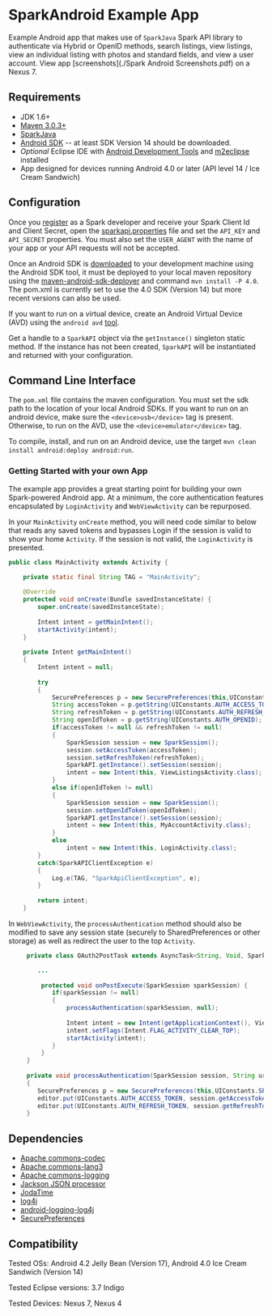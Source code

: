 SparkAndroid Example App
=================================

Example Android app that makes use of `SparkJava` Spark API library to authenticate via Hybrid or OpenID methods, search listings, view listings, view an individual listing with photos and standard fields, and view a user account.  View app [screenshots](./Spark Android Screenshots.pdf) on a Nexus 7.

## Requirements

* JDK 1.6+
* [Maven 3.0.3+](http://maven.apache.org/download.html)
* [SparkJava](http://www.github.com/sparkapi/SparkJava)
* [Android SDK](http://developer.android.com/sdk/index.html) -- at least SDK Version 14 should be downloaded.
* *Optional* Eclipse IDE with [Android Development Tools](http://developer.android.com/tools/sdk/eclipse-adt.html) and [m2eclipse](http://eclipse.org/m2e/) installed
* App designed for devices running Android 4.0 or later (API level 14 / Ice Cream Sandwich)

## Configuration

Once you [register](http://www.sparkplatform.com/register/developers) as a Spark developer and receive your Spark Client Id and Client Secret, open the [sparkapi.properties](./res/raw/sparkapi.properties) file and set the `API_KEY` and `API_SECRET` properties.  You must also set the `USER_AGENT` with the name of your app or your API requests will not be accepted.

Once an Android SDK is [downloaded](http://developer.android.com/sdk/installing/adding-packages.html) to your development machine using the Android SDK tool, it must be deployed to your local maven repository using the [maven-android-sdk-deployer](https://github.com/mosabua/maven-android-sdk-deployer) and command `mvn install -P 4.0`.  The pom.xml is currently set to use the 4.0 SDK (Version 14) but more recent versions can also be used.

If you want to run on a virtual device, create an Android Virtual Device (AVD) using the `android avd` [tool](http://developer.android.com/tools/devices/index.html).   

Get a handle to a `SparkAPI` object via the `getInstance()` singleton static method.  If the instance has not been created, `SparkAPI` will be instantiated and returned with your configuration.

## Command Line Interface

The `pom.xml` file contains the maven configuration.  You must set the sdk path to the location of your local Android SDKs.  If you want to run on an android device, make sure the `<device>usb</device>` tag is present.  Otherwise, to run on the AVD, use the `<device>emulator</device>` tag. 

To compile, install, and run on an Android device, use the target `mvn clean install android:deploy android:run`.  

### Getting Started with your own App

The example app provides a great starting point for building your own Spark-powered Android app.  At a minimum, the core authentication features encapsulated by `LoginActivity` and `WebViewActivity` can be repurposed.

In your `MainActivity` `onCreate` method, you will need code similar to below that reads any saved tokens and bypasses Login if the session is valid to show your home `Activity`.  If the session is not valid, the `LoginActivity` is presented.

``` java
public class MainActivity extends Activity {
	
	private static final String TAG = "MainActivity";

	@Override
	protected void onCreate(Bundle savedInstanceState) {
		super.onCreate(savedInstanceState);
		
		Intent intent = getMainIntent();
		startActivity(intent);
	}
	
	private Intent getMainIntent()
	{
		Intent intent = null;
		
		try
		{
			SecurePreferences p = new SecurePreferences(this,UIConstants.SPARK_PREFERENCES, SparkAPI.getConfiguration().getApiSecret(), false);
			String accessToken = p.getString(UIConstants.AUTH_ACCESS_TOKEN);
			String refreshToken = p.getString(UIConstants.AUTH_REFRESH_TOKEN);
			String openIdToken = p.getString(UIConstants.AUTH_OPENID);
			if(accessToken != null && refreshToken != null)
			{
				SparkSession session = new SparkSession();
				session.setAccessToken(accessToken);
				session.setRefreshToken(refreshToken);
				SparkAPI.getInstance().setSession(session);
				intent = new Intent(this, ViewListingsActivity.class);
			}
			else if(openIdToken != null)
			{
				SparkSession session = new SparkSession();
				session.setOpenIdToken(openIdToken);
				SparkAPI.getInstance().setSession(session);
				intent = new Intent(this, MyAccountActivity.class);
			}
			else
				intent = new Intent(this, LoginActivity.class);
		}
		catch(SparkAPIClientException e)
		{
			Log.e(TAG, "SparkApiClientException", e);
		}
		
		return intent;
	}
```

In `WebViewActivity`, the `processAuthentication` method should also be modified to save any session state (securely to SharedPreferences or other storage) as well as redirect the user to the top `Activity`.

``` java
	 private class OAuth2PostTask extends AsyncTask<String, Void, SparkSession> {

		...
	     
	     protected void onPostExecute(SparkSession sparkSession) {	    	 
	    	if(sparkSession != null)
	    	{
	    		processAuthentication(sparkSession, null);
	    		
	    		Intent intent = new Intent(getApplicationContext(), ViewListingsActivity.class);
	    		intent.setFlags(Intent.FLAG_ACTIVITY_CLEAR_TOP);
	    		startActivity(intent);	  
	    	}
		 }
	 }
	 
	 private void processAuthentication(SparkSession session, String url)
	 {
		SecurePreferences p = new SecurePreferences(this,UIConstants.SPARK_PREFERENCES, SparkAPI.getConfiguration().getApiSecret(), false);
		editor.put(UIConstants.AUTH_ACCESS_TOKEN, session.getAccessToken());
		editor.put(UIConstants.AUTH_REFRESH_TOKEN, session.getRefreshToken());
	 }
```

## Dependencies

* [Apache commons-codec](http://commons.apache.org/codec/)
* [Apache commons-lang3](http://commons.apache.org/lang/)
* [Apache commons-logging](http://commons.apache.org/logging/)
* [Jackson JSON processor](http://jackson.codehaus.org/)
* [JodaTime](http://joda-time.sourceforge.net/)
* [log4j](http://logging.apache.org/log4j/1.2/)
* [android-logging-log4j](http://code.google.com/p/android-logging-log4j/)
* [SecurePreferences](https://github.com/sveinungkb/encrypted-userprefs)

## Compatibility

Tested OSs: Android 4.2 Jelly Bean (Version 17), Android 4.0 Ice Cream Sandwich (Version 14)

Tested Eclipse versions: 3.7 Indigo

Tested Devices: Nexus 7, Nexus 4
